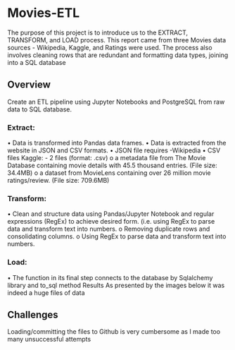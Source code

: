# Movies-ETL
The purpose of this project is to introduce us to the EXTRACT, TRANSFORM, and LOAD process. This report came from three Movies data sources - Wikipedia, Kaggle, and Ratings were used. The process also involves cleaning rows that are redundant and formatting data types, joining into a SQL database 
## Overview
Create an ETL pipeline using Jupyter Notebooks and PostgreSQL from raw data to SQL database.
### Extract: 
•	Data is transformed into Pandas data frames.
•	Data is extracted from the website in JSON and CSV formats.
•	JSON file requires -Wikipedia
•	CSV files Kaggle: - 2 files (format: .csv)
o	a metadata file from The Movie Database containing movie details with 45.5 thousand entries. (File size: 34.4MB)
o	a dataset from MovieLens containing over 26 million movie ratings/review. (File size: 709.6MB)
###  Transform:
•	Clean and structure data using Pandas/Jupyter Notebook and regular expressions (RegEx) to achieve desired form. (i.e. using RegEx to parse data and transform text into numbers.
o	Removing duplicate rows and consolidating columns.
o	Using RegEx to parse data and transform text into numbers.
### Load:
•	The function in its final step connects to the database by Sqlalchemy library and to_sql method 
Results
As presented by the images below it was indeed a huge files of data 
## Challenges
Loading/committing the files to Github is very cumbersome as I made too many unsuccessful attempts 
